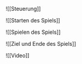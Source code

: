 ![[Steuerung]]

![[Starten des Spiels]]

![[Spielen des Spiels]]

![[Ziel und Ende des Spiels]]

![[Video]]

